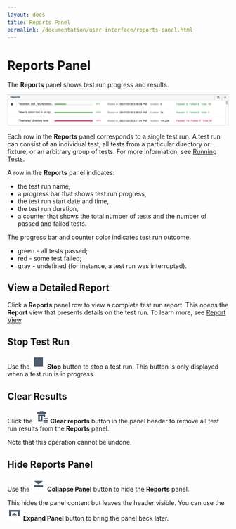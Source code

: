 ```yaml
---
layout: docs
title: Reports Panel
permalink: /documentation/user-interface/reports-panel.html
---
```

# Reports Panel

The **Reports** panel shows test run progress and results.

![Reports Panel](../../images/user-interface/reports-panel/reports-panel.png)

Each row in the **Reports** panel corresponds to a single test run. A test run can consist of an individual test, all tests from a particular directory or fixture, or an arbitrary group of tests. For more information, see [Running Tests](../working-with-testcafe-studio/running-tests.md).

A row in the **Reports** panel indicates:

* the test run name,
* a progress bar that shows test run progress,
* the test run start date and time,
* the test run duration,
* a counter that shows the total number of tests and the number of passed and failed tests.

The progress bar and counter color indicates test run outcome.

* green - all tests passed;
* red - some test failed;
* gray - undefined (for instance, a test run was interrupted).

## View a Detailed Report

Click a **Reports** panel row to view a complete test run report. This opens the **Report** view that presents details on the test run. To learn more, see [Report View](report-view.md).

## Stop Test Run

Use the ![Stop Test](../../images/user-interface/reports-panel/stop-task-icon.svg) **Stop** button to stop a test run. This button is only displayed when a test run is in progress.

## Clear Results

Click the ![Clear Reports](../../images/user-interface/reports-panel/clear-reports-icon.svg) **Clear reports** button in the panel header to remove all test run results from the **Reports** panel.

Note that this operation cannot be undone.

## Hide Reports Panel

Use the ![Collapse Panel](../../images/user-interface/reports-panel/collapse-panel-down-icon.svg) **Collapse Panel** button to hide the **Reports** panel.

This hides the panel content but leaves the header visible. You can use the ![Expand Panel](../../images/user-interface/reports-panel/expand-panel-up-icon.svg) **Expand Panel** button to bring the panel back later.